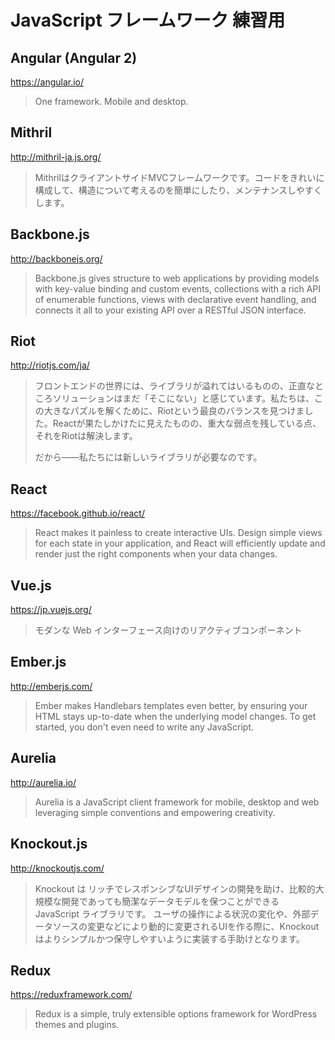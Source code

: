 # JavaScript フレームワーク 練習用

## Angular (Angular 2)
https://angular.io/

> One framework.
> Mobile and desktop.

## Mithril
http://mithril-ja.js.org/

> MithrilはクライアントサイドMVCフレームワークです。コードをきれいに構成して、構造について考えるのを簡単にしたり、メンテナンスしやすくします。

## Backbone.js
http://backbonejs.org/

> Backbone.js gives structure to web applications by providing models with key-value binding and custom events, collections with a rich API of enumerable functions, views with declarative event handling, and connects it all to your existing API over a RESTful JSON interface.

## Riot
http://riotjs.com/ja/

> フロントエンドの世界には、ライブラリが溢れてはいるものの、正直なところソリューションはまだ「そこにない」と感じています。私たちは、この大きなパズルを解くために、Riotという最良のバランスを見つけました。Reactが果たしかけたに見えたものの、重大な弱点を残している点、それをRiotは解決します。
>
> だから——私たちには新しいライブラリが必要なのです。

## React
https://facebook.github.io/react/

> React makes it painless to create interactive UIs. Design simple views for each state in your application, and React will efficiently update and render just the right components when your data changes.

## Vue.js
https://jp.vuejs.org/

> モダンな Web インターフェース向けのリアクティブコンポーネント

## Ember.js
http://emberjs.com/

> Ember makes Handlebars templates even better, by ensuring your HTML stays up-to-date when the underlying model changes. To get started, you don't even need to write any JavaScript.

## Aurelia
http://aurelia.io/

> Aurelia is a JavaScript client framework for mobile, desktop and web leveraging simple conventions and empowering creativity.

## Knockout.js
http://knockoutjs.com/

> Knockout は リッチでレスポンシブなUIデザインの開発を助け、比較的大規模な開発であっても簡潔なデータモデルを保つことができる JavaScript ライブラリです。 ユーザの操作による状況の変化や、外部データソースの変更などにより動的に変更されるUIを作る際に、Knockout はよりシンプルかつ保守しやすいように実装する手助けとなります。

## Redux
https://reduxframework.com/

> Redux is a simple, truly extensible options framework for WordPress themes and plugins.
